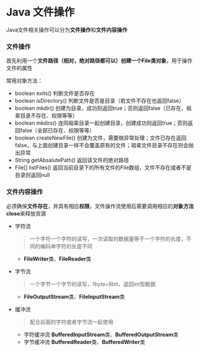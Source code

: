 # Java 文件操作

Java文件相关操作可以分为**文件操作**和**文件内容操作**

### 文件操作

首先利用一个**文件路径（相对，绝对路径都可以）**创建一个**File类对象**，用于操作文件的属性

常用对象方法：

- boolean exits()	判断文件是否存在
- boolean isDirectory()     判断文件是否是目录（若文件不存在也返回false）
- boolean mkdir()    创建为目录，成功则返回true；否则返回false（已存在、祖辈目录不存在、权限等等）
- boolean mkdirs()    连同祖辈目录一起创建目录，创建成功则返回true；否则返回false（全部已存在、权限等等）
- boolean createNewFile()    创建为文件，需要做异常处理；文件已存在返回false，与上面创建目录一样不会覆盖原有的文件；祖辈文件目录不存在则会抛出异常
- String getAbsalutePath()    返回该文件的绝对路径
- File[] listFiles()    返回当前目录下的所有文件的File数组，文件不存在或者不是目录则返回null

### 文件内容操作

必须确保**文件存在**，并具有相应**权限**，文件操作流使用后需要调用相应的**对象方法close**来释放资源

- 字符流

  > 一个字符一个字符的读写，一次读取的数据量等于一个字符的长度，不同的编码单字符的长度不同

  - **FileWriter**类、**FileReader**类

- 字节流

  > 一个字节一个字节的读写，1byte=8bit，返回int型数据

  - **FileOutputStream**类、**FileInputStream**类

- 缓冲流

  > 配合前面的字符或者字节流一起使用

  - 字符缓冲流 **BufferedInputStream**类、**BufferedOutputStream**类
  - 字节缓冲流 **BufferedReader**类、**BufferedWriter**类